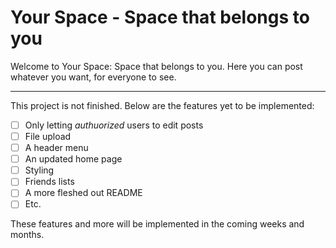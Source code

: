 # Your Space - Space that belongs to you 

Welcome to Your Space: Space that belongs to you. Here you can post whatever you want, for everyone to see. 

---
This project is not finished. Below are the features yet to be implemented:
 - [ ] Only letting *authuorized* users to edit posts
 - [ ] File upload
 - [ ] A header menu
 - [ ] An updated home page
 - [ ] Styling
 - [ ] Friends lists
 - [ ] A more fleshed out README
 - [ ] Etc.

These features and more will be implemented in the coming weeks and months.